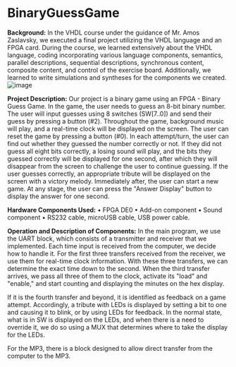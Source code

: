 # BinaryGuessGame

**Background:**
In the VHDL course under the guidance of Mr. Amos Zaslavsky, we executed a final project utilizing the VHDL language and an FPGA card. During the course, we learned extensively about the VHDL language, coding incorporating various language components, semantics, parallel descriptions, sequential descriptions, synchronous content, composite content, and control of the exercise board. Additionally, we learned to write simulations and syntheses for the components we created.
![image](https://github.com/MatanShemesh10/BinaryGuessGame/assets/122441156/781deab1-6d43-497a-8287-9c32fccc01e6)

**Project Description:**
Our project is a binary game using an FPGA - Binary Guess Game. In the game, the user needs to guess an 8-bit binary number. The user will input guesses using 8 switches (SW[7..0]) and send their guess by pressing a button (#2). Throughout the game, background music will play, and a real-time clock will be displayed on the screen. The user can reset the game by pressing a button (#0). In each attempt/turn, the user can find out whether they guessed the number correctly or not. If they did not guess all eight bits correctly, a losing sound will play, and the bits they guessed correctly will be displayed for one second, after which they will disappear from the screen to challenge the user to continue guessing. If the user guesses correctly, an appropriate tribute will be displayed on the screen with a victory melody. Immediately after, the user can start a new game. At any stage, the user can press the "Answer Display" button to display the answer for one second.

**Hardware Components Used:**
• FPGA DE0
• Add-on component
• Sound component
• RS232 cable, microUSB cable, USB power cable.

**Operation and Description of Components:**
In the main program, we use the UART block, which consists of a transmitter and receiver that we implemented. Each time input is received from the computer, we decide how to handle it. For the first three transfers received from the receiver, we use them for real-time clock information. With these three transfers, we can determine the exact time down to the second. When the third transfer arrives, we pass all three of them to the clock, activate its "load" and "enable," and start counting and displaying the minutes on the hex display.

If it is the fourth transfer and beyond, it is identified as feedback on a game attempt. Accordingly, a tribute with LEDs is displayed by setting a bit to one and causing it to blink, or by using LEDs for feedback. In the normal state, what is in SW is displayed on the LEDs, and when there is a need to override it, we do so using a MUX that determines where to take the display for the LEDs.

For the MP3, there is a block designed to allow direct transfer from the computer to the MP3.
